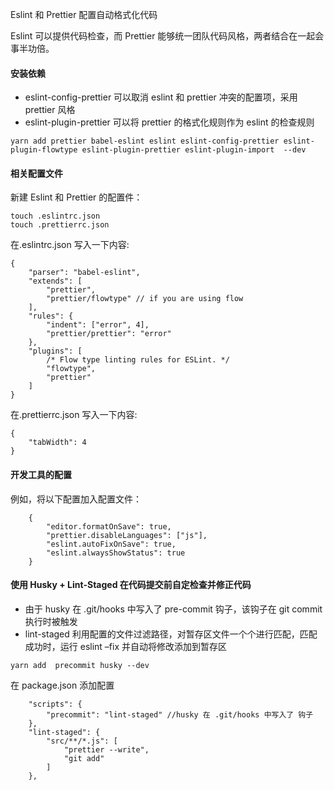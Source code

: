Eslint 和 Prettier 配置自动格式化代码

Eslint 可以提供代码检查，而 Prettier 能够统一团队代码风格，两者结合在一起会事半功倍。

#### 安装依赖

*   eslint-config-prettier 可以取消 eslint 和 prettier 冲突的配置项，采用 prettier 风格
*   eslint-plugin-prettier 可以将 prettier 的格式化规则作为 eslint 的检查规则

```
yarn add prettier babel-eslint eslint eslint-config-prettier eslint-plugin-flowtype eslint-plugin-prettier eslint-plugin-import  --dev
```

#### 相关配置文件

新建 Eslint 和 Prettier 的配置件：

```
touch .eslintrc.json
touch .prettierrc.json
```

在.eslintrc.json 写入一下内容:

```
{
    "parser": "babel-eslint",
    "extends": [
        "prettier",
        "prettier/flowtype" // if you are using flow
    ],
    "rules": {
        "indent": ["error", 4],
        "prettier/prettier": "error"
    },
    "plugins": [
        /* Flow type linting rules for ESLint. */
        "flowtype",
        "prettier"
    ]
}
```

在.prettierrc.json 写入一下内容:

```
{
    "tabWidth": 4
}
```

#### 开发工具的配置

例如，将以下配置加入配置文件：

```
    {
        "editor.formatOnSave": true,
        "prettier.disableLanguages": ["js"],
        "eslint.autoFixOnSave": true,
        "eslint.alwaysShowStatus": true
    }
```

#### 使用 Husky + Lint-Staged 在代码提交前自定检查并修正代码

*   由于 husky 在 .git/hooks 中写入了 pre-commit 钩子，该钩子在 git commit 执行时被触发
*   lint-staged 利用配置的文件过滤路径，对暂存区文件一个个进行匹配，匹配成功时，运行 eslint –fix 并自动将修改添加到暂存区

```
yarn add  precommit husky --dev
```

在 package.json 添加配置

```
	"scripts": {
        "precommit": "lint-staged" //husky 在 .git/hooks 中写入了 钩子
    },
    "lint-staged": {
        "src/**/*.js": [
            "prettier --write",
            "git add"
        ]
    },
```
